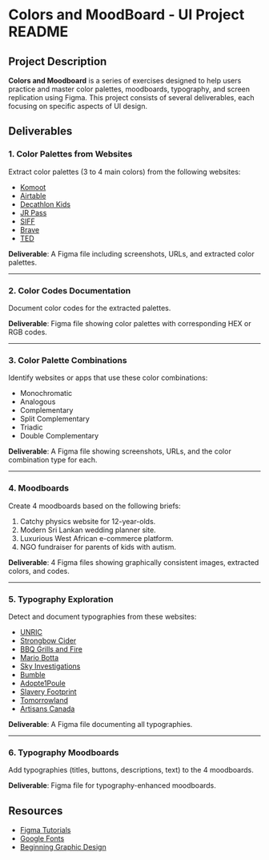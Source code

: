 # Colors and MoodBoard - UI Project README

## Project Description

**Colors and Moodboard** is a series of exercises designed to help users practice and master color palettes, moodboards, typography, and screen replication using Figma. This project consists of several deliverables, each focusing on specific aspects of UI design.

## Deliverables

### 1. **Color Palettes from Websites**

Extract color palettes (3 to 4 main colors) from the following websites:

- [Komoot](https://www.komoot.com/)
- [Airtable](https://www.airtable.com/)
- [Decathlon Kids](https://www.decathlon.com/collections/kids-gift-ideas)
- [JR Pass](https://www.jrpass.com/)
- [SIFF](https://www.thesiff.com/)
- [Brave](https://brave.com/es/)
- [TED](https://www.ted.com/)

**Deliverable**: A Figma file including screenshots, URLs, and extracted color palettes.


---

### 2. **Color Codes Documentation**

Document color codes for the extracted palettes.

**Deliverable**: Figma file showing color palettes with corresponding HEX or RGB codes.



---

### 3. **Color Palette Combinations**

Identify websites or apps that use these color combinations:

- Monochromatic
- Analogous
- Complementary
- Split Complementary
- Triadic
- Double Complementary

**Deliverable**: A Figma file showing screenshots, URLs, and the color combination type for each.

---

### 4. **Moodboards**

Create 4 moodboards based on the following briefs:

1. Catchy physics website for 12-year-olds.
2. Modern Sri Lankan wedding planner site.
3. Luxurious West African e-commerce platform.
4. NGO fundraiser for parents of kids with autism.

**Deliverable**: 4 Figma files showing graphically consistent images, extracted colors, and codes.


---

### 5. **Typography Exploration**

Detect and document typographies from these websites:

- [UNRIC](https://unric.org/no)
- [Strongbow Cider](https://www.strongbowcider.com/bug-exterminator-brisbane)
- [BBQ Grills and Fire](http://www.bbqgrillsandfire.com/)
- [Mario Botta](https://pt.wikipedia.org/wiki/Mario_Botta)
- [Sky Investigations](https://skyinvestigations.com/)
- [Bumble](https://bumble.com/)
- [Adopte1Poule](https://adopte1poule.fr/)
- [Slavery Footprint](http://slaveryfootprint.org/)
- [Tomorrowland](https://www.tomorrowland.com/fr/festival/bienvenue)
- [Artisans Canada](https://artisanscanada.com/)

**Deliverable**: A Figma file documenting all typographies.

---


### 6. **Typography Moodboards**

Add typographies (titles, buttons, descriptions, text) to the 4 moodboards.

**Deliverable**: Figma file for typography-enhanced moodboards.


## Resources

- [Figma Tutorials](https://www.youtube.com/watch?v=FTFaQWZBqQ8)
- [Google Fonts](https://fonts.google.com/)
- [Beginning Graphic Design](https://edu.gcfglobal.org/en/beginning-graphic-design/) 

